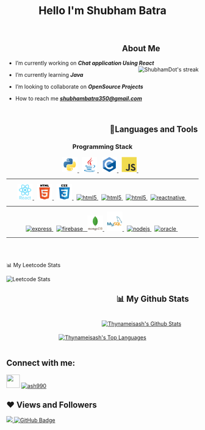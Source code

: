 

<h1 align="center">Hello I'm Shubham Batra</h1>
<h3 align="center"></h3>
<br/>


## &nbsp;&nbsp;&nbsp; &nbsp;&nbsp;&nbsp; &nbsp;&nbsp;&nbsp; &nbsp;&nbsp;&nbsp; &nbsp;&nbsp;&nbsp; &nbsp;&nbsp;&nbsp; &nbsp;&nbsp;&nbsp;&nbsp;&nbsp;&nbsp; &nbsp;&nbsp;&nbsp; &nbsp;&nbsp;&nbsp; &nbsp;&nbsp;&nbsp; &nbsp;&nbsp;&nbsp; &nbsp;&nbsp;&nbsp; &nbsp;&nbsp;&nbsp;&nbsp;&nbsp; &nbsp;&nbsp;&nbsp; About Me

-  I’m currently working on ***Chat application Using React***
<a href="https://github.com/ShubhamDot/github-readme-streak-stats"> <img align ="right" alt="ShubhamDot's streak" src="https://github-readme-streak-stats.herokuapp.com/?user=ShubhamDot&theme=vue-dark&hide_border=true&stroke=0000"/> </a>

-  I’m currently learning ***Java***

-  I’m looking to collaborate on ***OpenSource Projects***

-  How to reach me ***shubhambatra350@gmail.com***
<br/>

<center>
 
##  &nbsp;&nbsp;&nbsp; &nbsp;&nbsp;&nbsp; &nbsp;&nbsp;&nbsp; &nbsp;&nbsp;&nbsp; &nbsp;&nbsp;&nbsp; &nbsp;&nbsp;&nbsp; &nbsp;&nbsp;&nbsp;&nbsp;&nbsp;&nbsp; &nbsp;&nbsp;&nbsp; &nbsp;&nbsp;&nbsp; &nbsp;&nbsp;&nbsp; &nbsp;&nbsp;&nbsp; &nbsp;&nbsp;&nbsp; &nbsp;&nbsp;&nbsp;🚀Languages and Tools

</center>
<!-- <h3 align="center">Languages and Tools:</h3> -->
<h3 align="center">Programming Stack</h3>
<p align="center">
<a href="https://www.python.org" target="_blank" rel="noreferrer"> <img src="https://raw.githubusercontent.com/devicons/devicon/master/icons/python/python-original.svg" alt="python" width="40" height="40"/> </a> &nbsp;
<a href="https://www.java.com" target="_blank" rel="noreferrer"> <img src="https://raw.githubusercontent.com/devicons/devicon/master/icons/java/java-original.svg" alt="java" width="40" height="40"/> </a>&nbsp;
<a href="https://www.cprogramming.com/" target="_blank" rel="noreferrer"> <img src="https://raw.githubusercontent.com/devicons/devicon/master/icons/c/c-original.svg" alt="c" width="40" height="40"/> </a> &nbsp;
<a href="https://developer.mozilla.org/en-US/docs/Web/JavaScript" target="_blank" rel="noreferrer"> <img src="https://raw.githubusercontent.com/devicons/devicon/master/icons/javascript/javascript-original.svg" alt="javascript" width="40" height="40"/> </a> &nbsp;
 &nbsp;
</p></center>
<hr/>
<center>
<p align="center">
<a href="https://reactjs.org/" target="_blank" rel="noreferrer"> <img src="https://raw.githubusercontent.com/devicons/devicon/master/icons/react/react-original-wordmark.svg" alt="react" width="40" height="40"/> </a> &nbsp;
 <!-- <a href="https://angular.io" target="_blank" rel="noreferrer"> <img src="https://raw.githubusercontent.com/devicons/devicon/master/icons/angularjs/angularjs-original-wordmark.svg" alt="angularjs" width="40" height="40"/> </a> &nbsp; -->
<a href="https://www.w3.org/html/" target="_blank" rel="noreferrer"> <img src="https://raw.githubusercontent.com/devicons/devicon/master/icons/html5/html5-original-wordmark.svg" alt="html5" width="40" height="40"/> </a> &nbsp;
<a href="https://www.w3schools.com/css/" target="_blank" rel="noreferrer"> <img src="https://raw.githubusercontent.com/devicons/devicon/master/icons/css3/css3-original-wordmark.svg" alt="css3" width="40" height="40"/> </a>&nbsp;
<a href="https://www.renpy.org/latest.html" target="_blank" rel="noreferrer"> <img src="https://github.com/ShubhamDot/ShubhamDot/blob/main/Sources/index-logo.png" alt="html5" width="40" height="40"/> </a> &nbsp;
<a href="https://www.unity.com" target="_blank" rel="noreferrer"> <img src="https://github.com/ShubhamDot/ShubhamDot/blob/main/Sources/unity.png" alt="html5" width="40" height="40"/> </a> &nbsp;
<a href="https://www.unreal.com" target="_blank" rel="noreferrer"> <img src="https://github.com/ShubhamDot/ShubhamDot/blob/main/Sources/unreal-engine-logo.jpg" alt="html5" width="40" height="40"/> </a> &nbsp;
<a href="https://reactnative.dev/" target="_blank" rel="noreferrer"> <img src="https://reactnative.dev/img/header_logo.svg" alt="reactnative" width="40" height="40"/> </a> &nbsp;
</p>
</center>
<hr/>
<center>
<p align="center">
<a href="https://expressjs.com" target="_blank" rel="noreferrer"> <img src="https://rithmapp.s3-us-west-2.amazonaws.com/assets/express-logo.png" alt="express" width="60" height="40"/> </a> &nbsp;
<a href="https://firebase.google.com/" target="_blank" rel="noreferrer"> <img src="https://www.vectorlogo.zone/logos/firebase/firebase-icon.svg" width="40" height="40" alt="firebase" </a> &nbsp;
<a href="https://www.mongodb.com/" target="_blank" rel="noreferrer"> <img src="https://raw.githubusercontent.com/devicons/devicon/master/icons/mongodb/mongodb-original-wordmark.svg" alt="mongodb" width="40" height="40"/> </a> &nbsp;
<a href="https://www.mysql.com/" target="_blank" rel="noreferrer"> <img src="https://raw.githubusercontent.com/devicons/devicon/master/icons/mysql/mysql-original-wordmark.svg" alt="mysql" width="40" height="50"/> </a> &nbsp;
<a href="https://nodejs.org" target="_blank" rel="noreferrer"> <img src="https://ih1.redbubble.net/image.1637717834.1604/pp,840x830-pad,1000x1000,f8f8f8.u1.jpg" alt="nodejs" width="40" height="40"/> </a> &nbsp;
<a href="https://www.oracle.com/" target="_blank" rel="noreferrer"> <img src="https://www.pluraltechnology.com/wp-content/uploads/2017/07/oracle-logo.png" alt="oracle" width="60" height="40"/> </a> &nbsp;
</p>
</center>
<hr/>
<br/>

<!-- <p><img align="left" src="https://github-readme-stats.vercel.app/api/top-langs?username=thynameisash&show_icons=true&locale=en&layout=compact" alt="thynameisash" /></p>

<p>&nbsp;<img align="center" src="https://github-readme-stats.vercel.app/api?username=thynameisash&show_icons=true&locale=en" alt="thynameisash" /></p>
 -->
<br/>

📊 My Leetcode Stats
  <br/>

 ![Leetcode Stats](https://leetcard.jacoblin.cool/LordShubham?theme=nord,dark?ext=activity?cache=0)
  


##  &nbsp;&nbsp;&nbsp; &nbsp;&nbsp;&nbsp; &nbsp;&nbsp;&nbsp; &nbsp;&nbsp;&nbsp; &nbsp;&nbsp;&nbsp; &nbsp;&nbsp;&nbsp; &nbsp;&nbsp;&nbsp;&nbsp;&nbsp;&nbsp; &nbsp;&nbsp;&nbsp; &nbsp;&nbsp;&nbsp; &nbsp;&nbsp;&nbsp; &nbsp;&nbsp;&nbsp; &nbsp;&nbsp;&nbsp; &nbsp;&nbsp;&nbsp;&nbsp;&nbsp;&nbsp;&nbsp;📊 My Github Stats
  <br/>
    <center>
 &nbsp;&nbsp;&nbsp; &nbsp;&nbsp;&nbsp;&nbsp;&nbsp;&nbsp; &nbsp;&nbsp;&nbsp;&nbsp;&nbsp;&nbsp; &nbsp;&nbsp;&nbsp;&nbsp;&nbsp;&nbsp; &nbsp;&nbsp;&nbsp;&nbsp;&nbsp;&nbsp; &nbsp;&nbsp;&nbsp;&nbsp;&nbsp;&nbsp; &nbsp;&nbsp;&nbsp;&nbsp;&nbsp;&nbsp; &nbsp;&nbsp;&nbsp; &nbsp;&nbsp;<a href="https://github.com/Thynameisash/github-readme-stats"><img align="center" alt="Thynameisash's Github Stats" src="https://github-readme-stats.vercel.app/api?username=ShubhamDot&show_icons=true&count_private=true&theme=react&hide_border=true&bg_color=0D1117" /></a>
  <!-- &nbsp;&nbsp;&nbsp; &nbsp;&nbsp;&nbsp;&nbsp;&nbsp;&nbsp; &nbsp;&nbsp;&nbsp;&nbsp;&nbsp;&nbsp; &nbsp;&nbsp;&nbsp;&nbsp;&nbsp;&nbsp; &nbsp;&nbsp;&nbsp;&nbsp;&nbsp;&nbsp; &nbsp;&nbsp;&nbsp;&nbsp;&nbsp;&nbsp; &nbsp;&nbsp;&nbsp;&nbsp;&nbsp;&nbsp; &nbsp;&nbsp;&nbsp; &nbsp;&nbsp;&nbsp; &nbsp;&nbsp;&nbsp;&nbsp; &nbsp;&nbsp;&nbsp;&nbsp;&nbsp;&nbsp; &nbsp;&nbsp;&nbsp;&nbsp;&nbsp;&nbsp; &nbsp;&nbsp;&nbsp;&nbsp;&nbsp;&nbsp; &nbsp;&nbsp;&nbsp;&nbsp;&nbsp;&nbsp;&nbsp; &nbsp;&nbsp;&nbsp;&nbsp;&nbsp;&nbsp; &nbsp;&nbsp;&nbsp;&nbsp;&nbsp; -->
  </center>
  <br/>
  <center>
  <a href="https://github.com/Thynameisash/github-readme-stats"><img align="center" alt="Thynameisash's Top Languages" src="https://github-readme-stats.vercel.app/api/top-langs/?username=ShubhamDot&langs_count=8&count_private=true&layout=compact&theme=react&hide_border=true&bg_color=0D1117" /></a>
  </center>
 <br/>
  <!-- <p><b>Note: </b>The top languages are only a metric of the languages my public code consists of and doesn't reflect my experience or skill level.</p> -->
 


## Connect with me:
<p align="left">
<a href = "https://www.linkedin.com/in/shubham-batra-b130541a6/"><img src="https://img.icons8.com/fluent/48/000000/linkedin.png" height="35" width="35" /></a>
<!-- <a href = "https://www.youtube.com/c/thefieryguitar"><img src="https://img.icons8.com/color/48/000000/youtube-play.png" height="35" width="35" /></a> -->
<a href="https://leetcode.com/LordShubham/"><img src="https://leetcode.com/static/images/LeetCode_logo_rvs.png" alt="ash990" height="35" width="35" /></a>
</p>
 
## ❤ Views and Followers
<a href="https://github.com/Meghna-DAS/github-profile-views-counter">
    <img src="https://komarev.com/ghpvc/?username=ShubhamDot">
</a>
<a href="https://github.com/ShubhamDot?tab=followers"><img src="https://img.shields.io/github/followers/ShubhamDot?label=Followers&style=social" alt="GitHub Badge"></a>
